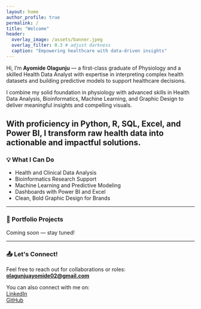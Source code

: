 ```yaml
---
layout: home
author_profile: true
permalink: /
title: "Welcome"
header:
  overlay_image: /assets/banner.jpeg
  overlay_filter: 0.3 # adjust darkness
  caption: "Empowering healthcare with data-driven insights"
---
```


Hi, I’m **Ayomide Olagunju** — a first-class graduate of Physiology and a skilled Health Data Analyst with expertise in interpreting complex health datasets and building predictive models to support healthcare decisions.

I combine my solid foundation in physiology with advanced skills in Health Data Analysis, Bioinformatics, Machine Learning, and Graphic Design to deliver meaningful insights and compelling visuals.

With proficiency in **Python**, **R**, **SQL**, **Excel**, and **Power BI**, I transform raw health data into actionable and impactful solutions.
---

### 💡 What I Can Do
- Health and Clinical Data Analysis  
- Bioinformatics Research Support  
- Machine Learning and Predictive Modeling  
- Dashboards with Power BI and Excel  
- Clean, Bold Graphic Design for Brands  

---

### 📌 Portfolio Projects
Coming soon — stay tuned!

---

### 📤 Let's Connect!
Feel free to reach out for collaborations or roles:  
**[olagunjuayomide02@gmail.com](mailto:olagunjuayomide02@gmail.com)**

You can also connect with me on:  
[LinkedIn](https://www.linkedin.com/in/olagunju-ayomide-636843298/)  
[GitHub](https://github.com/Ayomide2025-web)
